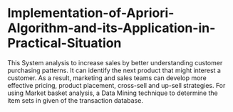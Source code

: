 # Implementation-of-Apriori-Algorithm-and-its-Application-in-Practical-Situation
This System analysis to increase sales by better understanding customer purchasing patterns. It can identify the next product that might interest a customer. As a result, marketing and sales teams can develop more effective pricing, product placement, cross-sell and up-sell strategies. For using Market basket analysis, a Data Mining technique to determine the item sets in given of the transaction database.

